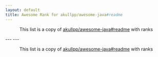 ```yaml
---
layout: default
title: Awesome Rank for akullpp/awesome-java#readme
---
```


<p align="center">
	This list is a copy of <a href="https://github.com/akullpp/awesome-java#readme">akullpp/awesome-java#readme</a> with ranks
</p>
---
---
<p align="center">
	This list is a copy of <a href="https://github.com/akullpp/awesome-java#readme">akullpp/awesome-java#readme</a> with ranks
</p>
